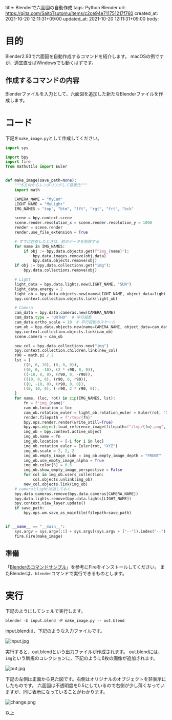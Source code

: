 title: Blenderで六面図の自動作成
tags: Python Blender
url: https://qiita.com/SaitoTsutomu/items/c2ce94e711751217f760
created_at: 2021-10-20 12:11:31+09:00
updated_at: 2021-10-20 12:11:31+09:00
body:

# 目的

Blender2.93で六面図を自動作成するコマンドを紹介します。
macOSの例ですが、適宜直せばWindowsでも動くはずです。

## 作成するコマンドの内容

Blenderファイルを入力として、六面図を追加した新たなBlenderファイルを作成します。

# コード

下記を`make_image.py`として作成してください。

```py:make_image.py
import sys

import bpy
import fire
from mathutils import Euler


def make_image(save_path=None):
    """6方向からレンダリングして背景化"""
    import math

    CAMERA_NAME = "MyCam"
    LIGHT_NAME = "MyLight"
    IMG_NAMES = "top", "btm", "lft", "rgt", "frt", "bck"

    scene = bpy.context.scene
    scene.render.resolution_x = scene.render.resolution_y = 1000
    render = scene.render
    render.use_file_extension = True

    # すでに存在したときは、前のデータを削除する
    for name in IMG_NAMES:
        if obj := bpy.data.objects.get(f"img_{name}"):
            bpy.data.images.remove(obj.data)
            bpy.data.objects.remove(obj)
    if obj := bpy.data.collections.get("img"):
        bpy.data.collections.remove(obj)

    # Light
    light_data = bpy.data.lights.new(LIGHT_NAME, "SUN")
    light_data.energy = 2
    light_ob = bpy.data.objects.new(name=LIGHT_NAME, object_data=light_data)
    bpy.context.collection.objects.link(light_ob)

    # Camera
    cam_data = bpy.data.cameras.new(CAMERA_NAME)
    cam_data.type = "ORTHO"  # 平行投影
    cam_data.ortho_scale = 10  # 平行投影のスケール
    cam_ob = bpy.data.objects.new(name=CAMERA_NAME, object_data=cam_data)
    bpy.context.collection.objects.link(cam_ob)
    scene.camera = cam_ob

    new_col = bpy.data.collections.new("img")
    bpy.context.collection.children.link(new_col)
    r90 = math.pi / 2
    lst = [
        ((0, 0, 10), (0, 0, 0)),
        ((0, 0, -10), (2 * r90, 0, 0)),
        ((-10, 0, 0), (r90, 0, -r90)),
        ((10, 0, 0), (r90, 0, r90)),
        ((0, -10, 0), (r90, 0, 0)),
        ((0, 10, 0), (-r90, 2 * r90, 0)),
    ]
    for name, (loc, rot) in zip(IMG_NAMES, lst):
        fn = f"img_{name}"
        cam_ob.location = loc
        cam_ob.rotation_euler = light_ob.rotation_euler = Euler(rot, "XYZ")
        render.filepath = f"/tmp/{fn}"
        bpy.ops.render.render(write_still=True)
        bpy.ops.object.load_reference_image(filepath=f"/tmp/{fn}.png", view_align=False)
        img_ob = bpy.context.active_object
        img_ob.name = fn
        img_ob.location = [-i for i in loc]
        img_ob.rotation_euler = Euler(rot, "XYZ")
        img_ob.scale = 2, 2, 2
        img_ob.empty_image_side = img_ob.empty_image_depth = "FRONT"
        img_ob.use_empty_image_alpha = True
        img_ob.color[3] = 0.5
        img_ob.show_empty_image_perspective = False
        for col in img_ob.users_collection:
            col.objects.unlink(img_ob)
        new_col.objects.link(img_ob)
    # cameraとlightは消しておく
    bpy.data.cameras.remove(bpy.data.cameras[CAMERA_NAME])
    bpy.data.lights.remove(bpy.data.lights[LIGHT_NAME])
    bpy.context.view_layer.update()
    if save_path:
        bpy.ops.wm.save_as_mainfile(filepath=save_path)


if __name__ == "__main__":
    sys.argv = sys.argv[:1] + sys.argv[(sys.argv + ["--"]).index("--") + 1 :]
    fire.Fire(make_image)
```

## 準備

「[Blenderのコマンドサンプル](https://qiita.com/SaitoTsutomu/items/6b70367455f843a979b1)」を参考にFireをインストールしてください。
またBlenderは、`blender`コマンドで実行できるものとします。

# 実行

下記のようにしてシェルで実行します。

```
blender -b input.blend -P make_image.py -- out.blend
```

input.blendは、下記のような入力ファイルです。

![input.jpg](https://qiita-image-store.s3.ap-northeast-1.amazonaws.com/0/13955/cf79fc59-4b8a-c095-91ad-f5ecbf585196.jpeg)


実行すると、out.blendという出力ファイルが作成されます。
out.blendには、`img`という新規のコレクションに、下記のように6枚の画像が追加されます。

![out.jpg](https://qiita-image-store.s3.ap-northeast-1.amazonaws.com/0/13955/3c93f2d5-2be7-91ae-1012-fe08e6eea9c6.jpeg)

下記の左側は正面から見た図です。右側はオリジナルのオブジェクトを非表示にしたものです。
六面図は不透明度を0.5にしているので右側が少し薄くなっていますが、同じ表示になっていることがわかります。

![change.png](https://qiita-image-store.s3.ap-northeast-1.amazonaws.com/0/13955/87cb27a6-3afe-2b8a-b7b4-9af0ea3aa3ca.png)

以上



